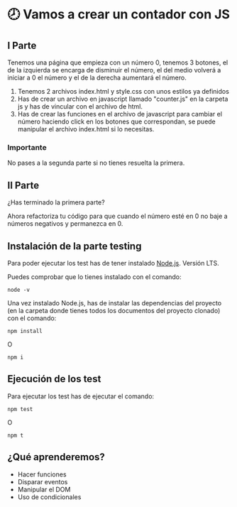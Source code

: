 # :clock8: Vamos a crear un contador con JS

## I Parte

Tenemos una página que empieza con un número 0, tenemos 3 botones, el de la izquierda se encarga de disminuir el número, el del medio volverá a iniciar a 0 el número y el de la derecha aumentará el número.

1. Tenemos 2 archivos index.html y style.css con unos estilos ya definidos
2. Has de crear un archivo en javascript llamado "counter.js" en la carpeta js y has de vincular con el archivo de html.
3. Has de crear las funciones en el archivo de javascript para cambiar el número haciendo click en los botones que correspondan, se puede manipular el archivo index.html si lo necesitas.

### Importante
No pases a la segunda parte si no tienes resuelta la primera.

## II Parte

¿Has terminado la primera parte?

Ahora refactoriza tu código para que cuando el número esté en 0 no baje a números negativos y permanezca en 0.


## Instalación de la parte testing

Para poder ejecutar los test has de tener instalado [Node.js](https://nodejs.org/es/). Versión LTS.

Puedes comprobar que lo tienes instalado con el comando:

```
node -v
```

Una vez instalado Node.js, has de instalar las dependencias del proyecto (en la carpeta donde tienes todos los documentos del proyecto clonado) con el comando:

```
npm install
```
O 
```
npm i
```

## Ejecución de los test

Para ejecutar los test has de ejecutar el comando:

```
npm test
```
O
```
npm t
```

## ¿Qué aprenderemos?

- Hacer funciones
- Disparar eventos
- Manipular el DOM
- Uso de condicionales
